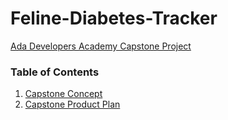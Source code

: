 # Feline-Diabetes-Tracker
[Ada Developers Academy Capstone Project](https://github.com/Ada-C8/capstone)  

### Table of Contents
1. [Capstone Concept](https://gist.github.com/SesameSeeds/89c64ce45d00cc2cd12bf7c3bda637e8)
2. [Capstone Product Plan](https://gist.github.com/SesameSeeds/29afe946d67b764db641819a82801405)
